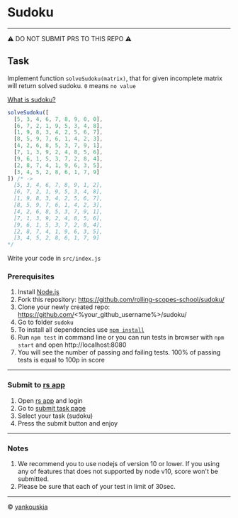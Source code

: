 # Sudoku

---
⚠️ DO NOT SUBMIT PRS TO THIS REPO ⚠️

## Task

Implement function `solveSudoku(matrix)`, that for given incomplete matrix will return solved sudoku. `0` means `no value`

[What is sudoku?](https://en.wikipedia.org/wiki/Sudoku)

```js
solveSudoku([
  [5, 3, 4, 6, 7, 8, 9, 0, 0],
  [6, 7, 2, 1, 9, 5, 3, 4, 8],
  [1, 9, 8, 3, 4, 2, 5, 6, 7],
  [8, 5, 9, 7, 6, 1, 4, 2, 3],
  [4, 2, 6, 8, 5, 3, 7, 9, 1],
  [7, 1, 3, 9, 2, 4, 8, 5, 6],
  [9, 6, 1, 5, 3, 7, 2, 8, 4],
  [2, 8, 7, 4, 1, 9, 6, 3, 5],
  [3, 4, 5, 2, 8, 6, 1, 7, 9]
]) /* ->
  [5, 3, 4, 6, 7, 8, 9, 1, 2],
  [6, 7, 2, 1, 9, 5, 3, 4, 8],
  [1, 9, 8, 3, 4, 2, 5, 6, 7],
  [8, 5, 9, 7, 6, 1, 4, 2, 3],
  [4, 2, 6, 8, 5, 3, 7, 9, 1],
  [7, 1, 3, 9, 2, 4, 8, 5, 6],
  [9, 6, 1, 5, 3, 7, 2, 8, 4],
  [2, 8, 7, 4, 1, 9, 6, 3, 5],
  [3, 4, 5, 2, 8, 6, 1, 7, 9]
*/

```

Write your code in `src/index.js`

### Prerequisites
1. Install [Node.js](https://nodejs.org/en/download/)   
2. Fork this repository: https://github.com/rolling-scopes-school/sudoku/
3. Clone your newly created repo: https://github.com/<%your_github_username%>/sudoku/  
4. Go to folder `sudoku`  
5. To install all dependencies use [`npm install`](https://docs.npmjs.com/cli/install)  
6. Run `npm test` in command line or you can run tests in browser with `npm start` and open http://localhost:8080
7. You will see the number of passing and failing tests. 100% of passing tests is equal to 100p in score  

---

### Submit to [rs app](https://app.rs.school)
1. Open [rs app](https://app.rs.school) and login
2. Go to [submit task page](https://app.rs.school/course/submit-task?course=rs-2019-q3)
3. Select your task (sudoku)
4. Press the submit button and enjoy

---
 
### Notes
1. We recommend you to use nodejs of version 10 or lower. If you using any of features that does not supported by node v10, score won't be submitted.
2. Please be sure that each of your test in limit of 30sec.

---

© [yankouskia](https://github.com/yankouskia)
